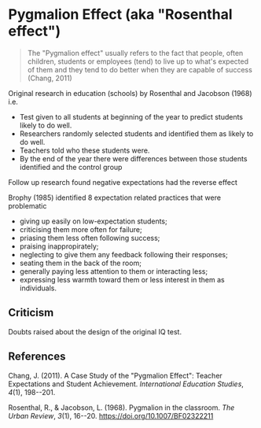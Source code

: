 # Pygmalion Effect (aka "Rosenthal effect")



> The "Pygmalion effect" usually refers to the fact that people, often children, students or employees (tend) to live up to what's expected of them and they tend to do better when they are capable of success (Chang, 2011)

Original research in education (schools) by Rosenthal and Jacobson (1968) i.e.

- Test given to all students at beginning of the year to predict students likely to do well.
- Researchers randomly selected students and identified them as likely to do well.
- Teachers told who these students were.
- By the end of the year there were differences between those students identified and the control group

Follow up research found negative expectations had the reverse effect

Brophy (1985) identified 8 expectation related practices that were problematic 

- giving up easily on low-expectation students;
- criticising them more often for failure;
- priasing them less often following success;
- praising inappropirately;
- neglecting to give them any feedback following their responses;
- seating them in the back of the room;
- generally paying less attention to them or interacting less;
- expressing less warmth toward them or less interest in them as individuals.

## Criticism

Doubts raised about the design of the original IQ test.

## References

Chang, J. (2011). A Case Study of the "Pygmalion Effect": Teacher Expectations and Student Achievement. *International Education Studies*, *4*(1), 198--201.

Rosenthal, R., & Jacobson, L. (1968). Pygmalion in the classroom. *The Urban Review*, *3*(1), 16--20. <https://doi.org/10.1007/BF02322211>


